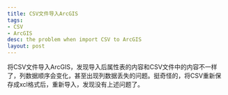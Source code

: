 ```yaml
---
title: CSV文件导入ArcGIS
tags:
- CSV
- ArcGIS
desc: the problem when import CSV to ArcGIS
layout: post
---
```


将CSV文件导入ArcGIS，发现导入后属性表的内容和CSV文件中的内容不一样了，列数据顺序会变化，甚至出现列数据丢失的问题。挺奇怪的，将CSV重新保存成xcl格式后，重新导入，发现没有上述问题了。
